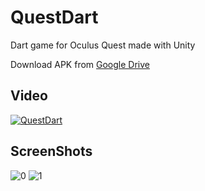 # QuestDart
Dart game for Oculus Quest made with Unity

Download APK from [Google Drive](https://drive.google.com/open?id=1K0W2JFQQHkYGjYWXBsSr1tMDqwhP0u9z)


## Video
[![QuestDart](https://user-images.githubusercontent.com/16031834/71710916-d0db3400-2e41-11ea-970e-e0195ea64ad2.png)](https://youtu.be/RXtrEdFBKT0 "Video link")


## ScreenShots
![0](https://user-images.githubusercontent.com/16031834/68080137-3f971380-fe38-11e9-94bc-e5aad9ce8b69.png)
![1](https://user-images.githubusercontent.com/16031834/68080102-b7187300-fe37-11e9-8fbf-4ebde42321b4.jpg)
